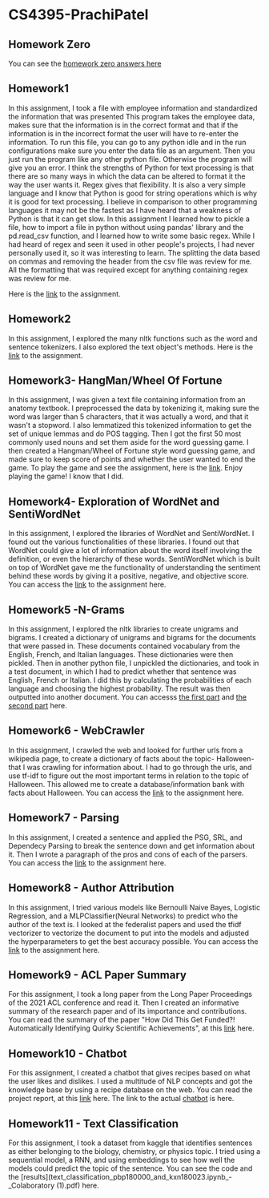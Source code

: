 # CS4395-PrachiPatel

## Homework Zero
You can see the [homework zero answers here](HomeWork0_pbp180000.pdf)

## Homework1

In this assignment, I took a file with employee information and standardized the information that was presented
This program takes the employee data, makes sure that the information is in the correct format and that 
if the information is in the incorrect format the user will have to re-enter the information. To run this file, you 
can go to any python idle and in the run configurations make sure you enter the data file as an argument. Then you just run
the program like any other python file. Otherwise the program will give you an error. 
I think the strengths of Python for text processing is that there are so many ways in which the data can be altered to format it 
the way the user wants it. Regex gives that flexibility. It is also a very simple language and I know that Python is good for string operations which is why it is good for text processing. 
I believe in comparison to other programming languages it may not be the fastest as I have heard that a weakness of Python 
is that it can get slow. In this assignment I learned how to pickle a file, how to import a file in python without using pandas'
library and the pd.read_csv function, and I learned how to write some basic regex. While I had heard of regex and seen
it used in other people's projects, I had never personally used it, so it was interesting to learn. The splitting the data based 
on commas and removing the header from the csv file was review for me. All the formatting that was required except for
anything containing regex was review for me.

Here is the [link](Homework1_pbp180000.py) to the assignment.

## Homework2

In this assignment, I explored the many nltk functions such as the word and sentence tokenizers. I also explored the 
text object's methods. Here is the [link](Homework2_pbp180000.pdf) to the assignment.

## Homework3- HangMan/Wheel Of Fortune

In this assignment, I was given a text file containing information from an anatomy textbook. I preprocessed the data
by tokenizing it, making sure the word was larger than 5 characters, that it was actually a word, and that it wasn't a 
stopword. I also lemmatized this tokenized information to get the set of unique lemmas and do POS tagging. Then I got 
the first 50 most commonly used nouns and set them aside for the word guessing game. I then created a Hangman/Wheel
of Fortune style word guessing game, and made sure to keep score of points and whether the user wanted to end the game.
To play the game and see the assignment, here is the [link](Homework3_pbp180000.py). Enjoy playing the game! I know
that I did.

## Homework4- Exploration of WordNet and SentiWordNet

In this assignment, I explored the libraries of WordNet and SentiWordNet. I found out the various functionalities of these 
libraries. I found out that WordNet could give a  lot of information about the word itself involving the definition, or
even the hierarchy of these words. SentiWordNet which is built on top of WordNet gave me the functionality of 
understanding the sentiment behind these words by giving it a positive, negative, and objective score. You can
access the [link](Homework4_pbp180000.pdf) to the assignment here.

## Homework5 -N-Grams
In this assignment, I explored the nltk libraries to create unigrams and bigrams. I created a dictionary of unigrams and 
bigrams for the documents that were passed in. These documents contained vocabulary from the English, French, and 
Italian languages. These dictionaries were then pickled. Then in another python file, I unpickled the dictionaries, and
took in a test document, in which I had to predict whether that sentence was English, French or Italian. I did this by
calculating the probabilities of each language and choosing the highest probability. The result was then outputted into 
another document. You can accesss [the first part](Homework5_pbp180000_and_kxn180023_Program1.py) and 
[the second part](Homework5_pbp180000_and_kxn180023_Program2.py) here.

## Homework6 - WebCrawler
In this assignment, I crawled the web and looked for further urls from a wikipedia page, to create a dictionary of facts about
the topic- Halloween- that I was crawling for information about. I had to go through the urls, and use tf-idf to figure out the
most important terms in relation to the topic of Halloween. This allowed me to create a database/information bank with 
facts about Halloween. You can access the [link](Homework6_pbp180000_and_kxn180023.py) to the assignment here.

## Homework7 - Parsing
In this assignment, I created a sentence and applied the PSG, SRL, and Dependecy Parsing to break the sentence down
and get information about it. Then I wrote a paragraph of the pros and cons of each of the parsers. You can access the 
[link](Homework7_pbp180000.pdf) to the assignment here.

## Homework8 - Author Attribution
In this assignment, I tried various models like Bernoulli Naive Bayes, Logistic Regression, and a MLPClassifier(Neural
Networks) to predict who the author of the text is. I looked at the federalist papers and used the tfidf vectorizer to vectorize
the document to put into the models and adjusted the hyperparameters to get the best accuracy possible. You can access the 
[link](Author_Attribution_pbp180000.pdf) to the assignment here.

## Homework9 - ACL Paper Summary
For this assignment, I took a long paper from the Long Paper Proceedings of the 2021 ACL conference and read it. Then I 
created an informative summary of the research paper and of its importance and contributions. You can read the summary
of the paper "How Did This Get Funded?! Automatically Identifying Quirky Scientific Achievements", at this 
[link](ACL_Paper_Summary_pbp180000_and_kxn180023.pdf) here.

## Homework10 - Chatbot
For this assignment, I created a chatbot that gives recipes based on what the user likes and dislikes. I used
a multitude of NLP concepts and got the knowledge base by using a recipe database on the web. 
You can read the project report, at this [link](Chatbot_Report_pbp180000_and_kxn180023.pdf) here.
 The link to the actual [chatbot](Chatbot_pbp180000_and_kxn180023_Program1.py) is here.

## Homework11 - Text Classification
For this assignment, I took a dataset from kaggle that identifies sentences as either belonging to the biology,
chemistry, or physics topic. I tried using a sequential model, a RNN, and using embeddings to see how well the models 
could predict the topic of the sentence. 
You can see the code and the [results](text_classification_pbp180000_and_kxn180023.ipynb_-_Colaboratory (1).pdf) here.